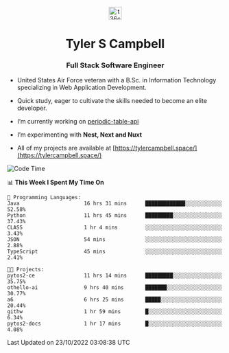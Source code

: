 <p align="center">
<a href="https://www.linkedin.com/in/t36campbell" target="blank"><img align="center" src="https://ik.imagekit.io/t36campbell/Portfolio/linkedin.png.original_m8bbGgPh6.png" alt="t36campbell" height="30" width="30" /></a>
</p>
<h1 align="center">Tyler S Campbell</h1>
<h3 align="center">Full Stack Software Engineer</h3>

* United States Air Force veteran with a B.Sc. in Information Technology specializing in Web Application Development. 

* Quick study, eager to cultivate the skills needed to become an elite developer.

* I’m currently working on [periodic-table-api](https://github.com/t36campbell/periodic-table-api)

* I’m experimenting with **Nest, Next and Nuxt**

* All of my projects are available at [https://tylercampbell.space/](https://tylercampbell.space/)

<!--START_SECTION:waka-->
![Code Time](http://img.shields.io/badge/Code%20Time-1%2C933%20hrs%2015%20mins-blue)

📊 **This Week I Spent My Time On** 

```text
💬 Programming Languages: 
Java                     16 hrs 31 mins      █████████████░░░░░░░░░░░░   52.58% 
Python                   11 hrs 45 mins      █████████░░░░░░░░░░░░░░░░   37.43% 
CLASS                    1 hr 4 mins         ░░░░░░░░░░░░░░░░░░░░░░░░░   3.43% 
JSON                     54 mins             ░░░░░░░░░░░░░░░░░░░░░░░░░   2.88% 
TypeScript               45 mins             ░░░░░░░░░░░░░░░░░░░░░░░░░   2.41%

🐱‍💻 Projects: 
pytos2-ce                11 hrs 14 mins      █████████░░░░░░░░░░░░░░░░   35.75% 
othello-ai               9 hrs 40 mins       ███████░░░░░░░░░░░░░░░░░░   30.77% 
a6                       6 hrs 25 mins       █████░░░░░░░░░░░░░░░░░░░░   20.44% 
githw                    1 hr 59 mins        █░░░░░░░░░░░░░░░░░░░░░░░░   6.34% 
pytos2-docs              1 hr 17 mins        █░░░░░░░░░░░░░░░░░░░░░░░░   4.08%

```


 Last Updated on 23/10/2022 03:08:38 UTC
<!--END_SECTION:waka-->
